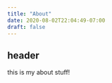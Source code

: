 ```yaml
---
title: "About"
date: 2020-08-02T22:04:49-07:00
draft: false
---
```


## header
this is my about stuff!

